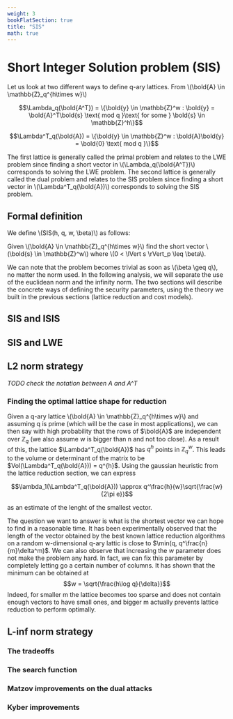 ```yaml
---
weight: 3
bookFlatSection: true
title: "SIS"
math: true
---
```


# Short Integer Solution problem (SIS)

Let us look at two different ways to define q-ary lattices. From \\(\bold{A} \in \mathbb{Z}_q^{h\times w}\\)

$$\Lambda_q(\bold{A^T}) = \{\bold{y} \in \mathbb{Z}^w : \bold{y} = \bold{A}^T\bold{s} \text{ mod q }\text{ for some } \bold{s} \in \mathbb{Z}^h\}$$

$$\Lambda^T_q(\bold{A}) = \{\bold{y} \in \mathbb{Z}^w : \bold{A}\bold{y} = \bold{0} \text{ mod q }\}$$

The first lattice is generally called the primal problem and relates to the LWE problem since finding a short vector in \\(\Lambda_q(\bold{A^T})\\) corresponds to solving the LWE problem. The second lattice is generally called the dual problem and relates to the SIS problem since finding a short vector in \\(\\Lambda^T_q(\bold{A})\\) corresponds to solving the SIS problem.

## Formal definition

We define \\(SIS(h, q, w, \beta)\\) as follows: 

Given \\(\bold{A} \in \mathbb{Z}_q^{h\times w}\\) find the short vector \\(\bold{s} \in \mathbb{Z}^w\\)   where \\(0 < \lVert s \rVert_p \leq \beta\\).

We can note that the problem becomes trivial as soon as \\(\beta \geq q\\), no matter the norm used. In the following analysis, we will separate the use of the euclidean norm and the infinity norm. The two sections will describe the concrete ways of defining the security parameters, using the theory we built in the previous sections (lattice reduction and cost models).


## SIS and ISIS

## SIS and LWE

## L2 norm strategy

*TODO check the notation between A and A^T*
### Finding the optimal lattice shape for reduction

Given a q-ary lattice \\(\bold{A} \in \mathbb{Z}_q^{h\times w}\\) and assuming q is prime (which will be the case in most applications), we can then say with high probability that the rows of $\bold{A}$ are independent over $\mathbb{Z}_q$ (we also assume w is bigger than n and not too close). As a result of this, the lattice $\Lambda^T_q(\bold{A})$ has $q^h$ points in $\mathbb{Z}^w_q$. This leads to the volume or determinant of the matrix to be $Vol(\Lambda^T_q(\bold{A})) = q^{h}$. Using the gaussian heuristic from the lattice reduction section, we can express

$$\lambda_1(\Lambda^T_q(\bold{A})) \approx q^\frac{h}{w}\sqrt{\frac{w}{2\pi e}}$$

as an estimate of the lenght of the smallest vector.

The question we want to answer is what is the shortest vector we can hope to find in a reasonable time. It has been experimentally observed that the length of the vector obtained by the best known lattice reduction algorithms on a random w-dimensional q-ary lattic is close to $\min(q, q^\frac{n}{m}\delta^m)$. We can also observe that increasing the $w$ parameter does not make the problem any hard. In fact, we can fix this parameter by completely letting go a certain number of columns. It has shown that the minimum can be obtained at 
$$w = \sqrt{\frac{h\log q}{\delta}}$$
Indeed, for smaller m the lattice becomes too sparse and does not contain enough vectors to have small ones, and bigger m actually prevents lattice reduction to perform optimally.

## L-inf norm strategy

### The tradeoffs

### The search function

### Matzov improvements on the dual attacks

### Kyber improvements




